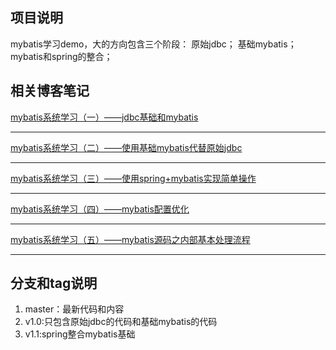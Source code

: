 ## 项目说明
mybatis学习demo，大的方向包含三个阶段：
原始jdbc；
基础mybatis；
mybatis和spring的整合；

## 相关博客笔记
[mybatis系统学习（一）——jdbc基础和mybatis](https://blog.csdn.net/tuzongxun/article/details/80097321)
***
[mybatis系统学习（二）——使用基础mybatis代替原始jdbc](https://blog.csdn.net/tuzongxun/article/details/80103721)
***
[mybatis系统学习（三）——使用spring+mybatis实现简单操作](https://blog.csdn.net/tuzongxun/article/details/80243244)

***

[mybatis系统学习（四）——mybatis配置优化](https://blog.csdn.net/tuzongxun/article/details/80256474)

***

[mybatis系统学习（五）——mybatis源码之内部基本处理流程](https://blog.csdn.net/tuzongxun/article/details/80533044)

***

## 分支和tag说明
1. master：最新代码和内容
2. v1.0:只包含原始jdbc的代码和基础mybatis的代码
3. v1.1:spring整合mybatis基础